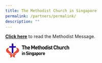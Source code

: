 ```yaml
---
title: The Methodist Church in Singapore
permalink: /partners/permalink/
description: ""
---
```

**[Click here](https://www.methodist.org.sg/message)** to read the Methodist Message.


![](/images/mcslogo-1-1.jpg)